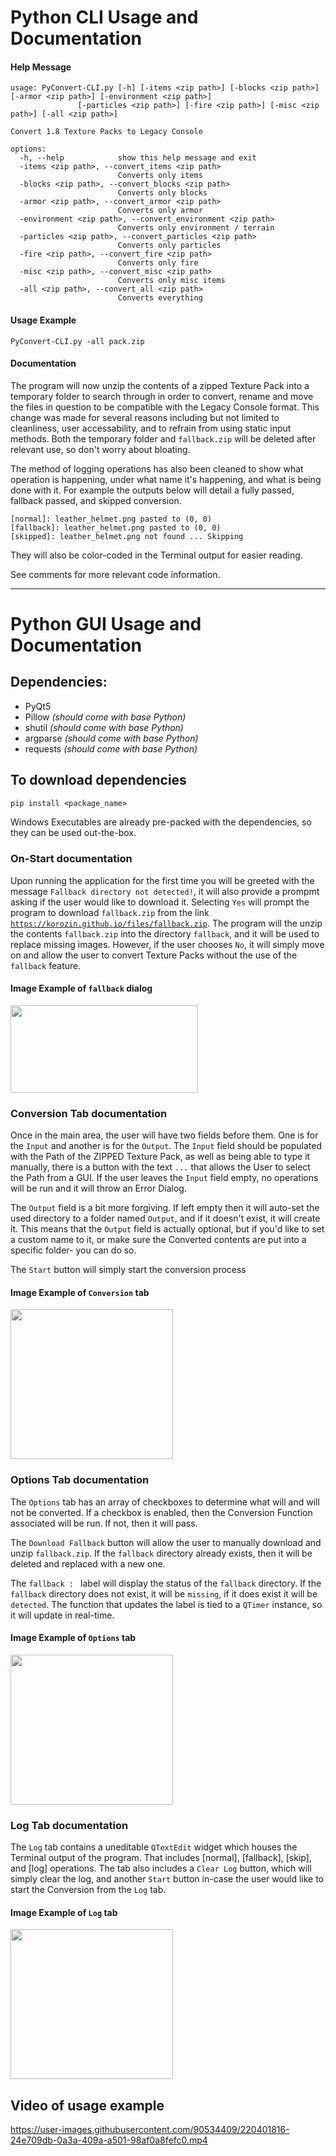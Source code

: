 # Python CLI Usage and Documentation

#### Help Message
```
usage: PyConvert-CLI.py [-h] [-items <zip path>] [-blocks <zip path>] [-armor <zip path>] [-environment <zip path>]
               [-particles <zip path>] [-fire <zip path>] [-misc <zip path>] [-all <zip path>]

Convert 1.8 Texture Packs to Legacy Console

options:
  -h, --help            show this help message and exit
  -items <zip path>, --convert_items <zip path>
                        Converts only items
  -blocks <zip path>, --convert_blocks <zip path>
                        Converts only blocks
  -armor <zip path>, --convert_armor <zip path>
                        Converts only armor
  -environment <zip path>, --convert_environment <zip path>
                        Converts only environment / terrain
  -particles <zip path>, --convert_particles <zip path>
                        Converts only particles
  -fire <zip path>, --convert_fire <zip path>
                        Converts only fire
  -misc <zip path>, --convert_misc <zip path>
                        Converts only misc items
  -all <zip path>, --convert_all <zip path>
                        Converts everything
```
#### Usage Example
```
PyConvert-CLI.py -all pack.zip
```

#### Documentation
The program will now unzip the contents of a zipped Texture Pack into a temporary folder to search through in order to convert, rename and move the files in question to be compatible with the Legacy Console format. This change was made for several reasons including but not limited to cleanliness, user accessability, and to refrain from using static input methods. Both the temporary folder and `fallback.zip` will be deleted after relevant use, so don't worry about bloating.

The method of logging operations has also been cleaned to show what operation is happening, under what name it's happening, and what is being done with it. For example the outputs below will detail a fully passed, fallback passed, and skipped conversion.

```
[normal]: leather_helmet.png pasted to (0, 0)
[fallback]: leather_helmet.png pasted to (0, 0)
[skipped]: leather_helmet.png not found ... Skipping
```

They will also be color-coded in the Terminal output for easier reading.

See comments for more relevant code information.

---

# Python GUI Usage and Documentation

## Dependencies:
- PyQt5
- Pillow _(should come with base Python)_
- shutil _(should come with base Python)_
- argparse _(should come with base Python)_
- requests _(should come with base Python)_

## To download dependencies

```cmd
pip install <package_name>
```
Windows Executables are already pre-packed with the dependencies, so they can be used out-the-box.

### On-Start documentation

Upon running the application for the first time you will be greeted with the message `Fallback directory not detected!`, it will also provide a prompmt asking if the user would like to download it. Selecting `Yes` will prompt the program to download `fallback.zip` from the link [`https://korozin.github.io/files/fallback.zip`](https://korozin.github.io/files/fallback.zip). The program will the unzip the contents `fallback.zip` into the directory `fallback`, and it will be used to replace missing images. However, if the user chooses `No`, it will simply move on and allow the user to convert Texture Packs without the use of the `fallback` feature. 

#### Image Example of `fallback` dialog
<img src="https://user-images.githubusercontent.com/90534409/220387886-31d35a41-986b-43ba-b8e3-5b0111c65a6a.png" width="300px" height="140px">

### Conversion Tab documentation

Once in the main area, the user will have two fields before them. One is for the `Input` and another is for the `Output`. The `Input` field should be populated with the Path of the ZIPPED Texture Pack, as well as being able to type it manually, there is a button with the text `...` that allows the User to select the Path from a GUI. If the user leaves the `Input` field empty, no operations will be run and it will throw an Error Dialog.

The `Output` field is a bit more forgiving. If left empty then it will auto-set the used directory to a folder named `Output`, and if it doesn't exist, it will create it. This means that the `Output` field is actually optional, but if you'd like to set a custom name to it, or make sure the Converted contents are put into a specific folder- you can do so.

The `Start` button will simply start the conversion process

#### Image Example of `Conversion` tab 
<img src="https://user-images.githubusercontent.com/90534409/220390231-d4e30824-1dea-4726-88a6-580a9a1a4a5c.png" width="260px" height="240px">

### Options Tab documentation

The `Options` tab has an array of checkboxes to determine what will and will not be converted. If a checkbox is enabled, then the Conversion Function associated will be run. If not, then it will pass.

The `Download Fallback` button will allow the user to manually download and unzip `fallback.zip`. If the `fallback` directory already exists, then it will be deleted and replaced with a new one.

The `fallback : ` label will display the status of the `fallback` directory. If the `fallback` directory does not exist, it will be `missing`, if it does exist it will be `detected`. The function that updates the label is tied to a `QTimer` instance, so it will update in real-time.

#### Image Example of `Options` tab
<img src="https://user-images.githubusercontent.com/90534409/220392398-f2423071-f426-4e1f-aa68-2805a45835fc.png" width="260px" height="240px">

### Log Tab documentation

The `Log` tab contains a uneditable `QTextEdit` widget which houses the Terminal output of the program. That includes [normal], [fallback], [skip], and [log] operations. The tab also includes a `Clear Log` button, which will simply clear the log, and another `Start` button in-case the user would like to start the Conversion from the `Log` tab.

#### Image Example of `Log` tab
<img src="https://user-images.githubusercontent.com/90534409/220393567-c745c38a-8369-4f39-8de1-873d265cf16c.png" width="260px" height="240px">

## Video of usage example
<!-- [![Alt text](https://img.youtube.com/vi/epHbc041cTg/0.jpg)](https://www.youtube.com/watch?v=epHbc041cTg) -->
https://user-images.githubusercontent.com/90534409/220401816-24e709db-0a3a-409a-a501-98af0a8fefc0.mp4
